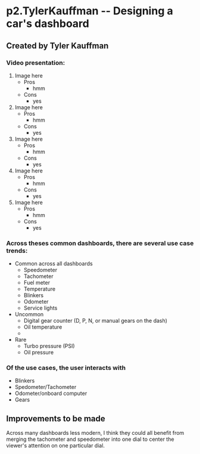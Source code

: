 # p2.TylerKauffman -- Designing a car's dashboard
## Created by Tyler Kauffman
### Video presentation:
1. Image here
    - Pros
        - hmm
    - Cons
        - yes
2. Image here
    - Pros
        - hmm
    - Cons
        - yes
3. Image here
    - Pros
        - hmm
    - Cons
        - yes
4. Image here
    - Pros
        - hmm
    - Cons
        - yes
5. Image here
    - Pros
        - hmm
    - Cons
        - yes

### Across theses common dashboards, there are several use case trends:
- Common across all dashboards
    - Speedometer
    - Tachometer 
    - Fuel meter 
    - Temperature
    - Blinkers
    - Odometer
    - Service lights
- Uncommon
    - Digital gear counter (D, P, N, or manual gears on the dash)
    - Oil temperature
    - 
- Rare
    - Turbo pressure (PSI)
    - Oil pressure

### Of the use cases, the user interacts with
- Blinkers
- Spedometer/Tachometer
- Odometer/onboard computer
- Gears

## Improvements to be made
Across many dashboards less modern, I think they could all benefit from merging the tachometer and speedometer into one dial to center the viewer's attention on one particular dial.  

    
